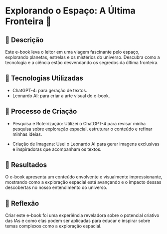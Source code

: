 # Explorando o Espaço: A Última Fronteira 🚀

## 📒 Descrição
Este e-book leva o leitor em uma viagem fascinante pelo espaço, explorando planetas, estrelas e os mistérios do universo. Descubra como a tecnologia e a ciência estão desvendando os segredos da última fronteira.

## 🤖 Tecnologias Utilizadas
* ChatGPT-4: para geração de textos.
* Leonardo AI: para criar a arte visual do e-book.

## 🧐 Processo de Criação
* Pesquisa e Roteirização: Utilizei o ChatGPT-4 para revisar minha pesquisa sobre exploração espacial, estruturar o conteúdo e refinar minhas ideias.

* Criação de Imagens: Usei o Leonardo AI para gerar imagens exclusivas e inspiradoras que acompanham os textos.

## 🚀 Resultados
O e-book apresenta um conteúdo envolvente e visualmente impressionante, mostrando como a exploração espacial está avançando e o impacto dessas descobertas no nosso entendimento do universo.
## 💭 Reflexão 
Criar este e-book foi uma experiência reveladora sobre o potencial criativo das IAs e como elas podem ser aplicadas para educar e inspirar sobre temas complexos como a exploração espacial.